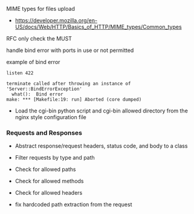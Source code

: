 
MIME types for files upload
 - https://developer.mozilla.org/en-US/docs/Web/HTTP/Basics_of_HTTP/MIME_types/Common_types

RFC only check the MUST 

handle bind error with ports in use or not permitted 

example of bind error
```
listen 422

terminate called after throwing an instance of 'Server::BindErrorException'
  what():  Bind error
make: *** [Makefile:19: run] Aborted (core dumped)
```

- Load the cgi-bin python script and cgi-bin allowed directory from the 
  nginx style configuration file

### Requests and Responses

 * Abstract response/request headers, status code, and body to a class

 * Filter requests by type and path

 * Check for allowed paths

 * Check for allowed methods

 * Check for allowed headers

* fix hardcoded path extraction from the request



